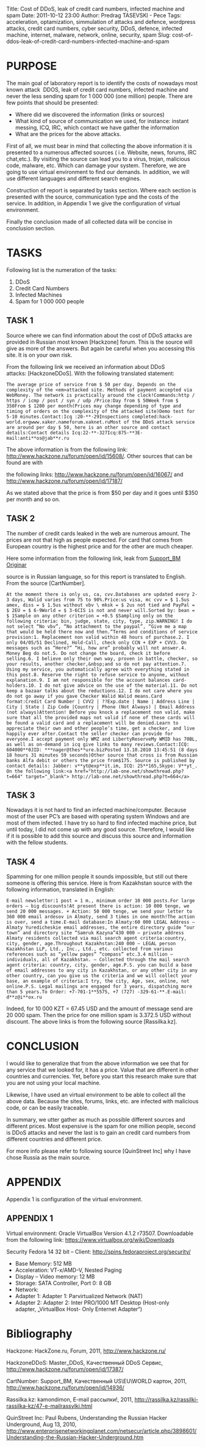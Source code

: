 Title: Cost of DDoS, leak of credit card numbers, infected machine and spam
Date: 2011-10-12 23:00
Author: Predrag TASEVSKI - Pece
Tags: acceleration, optamization, simmulation of attacks and defence, wordpress attacks, credit card numbers, cyber security, DDoS, defence, infected machine, internet, malware, network, online, security, spam
Slug: cost-of-ddos-leak-of-credit-card-numbers-infected-machine-and-spam

PURPOSE
=======

</p>

The main goal of laboratory report is to identify the costs of nowadays
most known attack  DDOS, leak of credit card numbers, infected machine
and never the less sending spam for 1 000 000 (one million) people.
There are few points that should be presented:

</p>

-   Where did we discovered the information (links or sources)
-   What kind of source of communication we used, for instance: instant
    messing, ICQ, IRC, which contact we have gather the information
-   What are the prices for the above attacks.

</p>

First of all, we must bear in mind that collecting the above information
it is presented to a numerous affected sources ( i.e. Website, news,
forums, IRC chat,etc.). By visiting the source can lead you to a virus,
trojan, malicious code, malware, etc. Which can damage your system.
Therefore, we are going to use virtual environment to find our demands.
In addition, we will use different languages and different search
engines.

</p>

Construction of report is separated by tasks section. Where each section
is presented with the source, communication type and the costs of the
service. In addition, in Appendix 1 we give the configuration of virtual
environment.

</p>

Finally the conclusion made of all collected data will be concise in
conclusion section.

</p>

TASKS
=====

</p>

Following list is the numeration of the tasks:

</p>

1.  DDoS
2.  Credit Card Numbers
3.  Infected Machines
4.  Spam for 1 000 000 people

</p>

TASK 1
------

</p>

Source where we can find information about the cost of DDoS attacks are
provided in Russian most known [Hackzone] forum. This is the source will
give as more of the answers. But again be careful when you accessing
this site. It is on your own risk.

</p>

From the following link we received an information about DDoS
attacks: [HackzoneDDoS]. With the following translated statement:

</p>

<div class="highlight">

    The average price of service from $ 50 per day. Depends on the complexity of the <em>attacked site. Methods of payment accepted via WebMoney. The network is practically around the clock!Commands:http / https / icmp / post / syn / udp /Price:Day from $ 50Week from $ 350From $ 1200 per month(Prices may change depending of type and timing of orders on the complexity of the attacked site)Demo test for 5-10 minutes.Contact:Icq :20-**-29Inspections completed:hack-world.orgwww.xaker.nameforum.xaknet.ruMost of the DDoS attack service are around per day $ 50, here is an other source and contact details:Contact details Icq:22-**-327Icq:875-**3E-mail:anti**os@jab**r.ru

</div>

</p>

The above information is from the following link:
<http://www.hackzone.ru/forum/open/id/15608/>. Other sources that can be
found are with

the following links: <http://www.hackzone.ru/forum/open/id/16067/> and
<http://www.hackzone.ru/forum/open/id/17187/>

</p>

As we stated above that the price is from \$50 per day and it goes until
\$350 per month and so on.

</p>

TASK 2
------

</p>

The number of credit cards leaked in the web are numerous amount. The
prices are not that high as people expected. For card that comes from
European country is the highest price and for the other are much
cheaper.

</p>

Here some information from the following link, leak from [Support\_BM
Originar](http://www.hackzone.ru/memb/view/name/Support_BM/)

source is in Russian language, so for this report is translated to
English. From the source [CartNumber].

</p>

<div class="highlight">

    At the moment there is only us, ca, cvv.Databases are updated every 2-3 days, Walid varies from 75 to 90%.Price:us visa, mc cvv = $ 1.5us amex, diss = $ 1.5us without vbv \ mksk = $ 2us not tied and PayPal = $ 2EU = $ 6-9World = $ 3-6CIS is not and never will.Sorted by: bean = $ 1Sample on any other criterion = +0.5 $Sampling only on the following criteria: bin, judge, state, city, type, zip.WARNING! I do not select “No vbv”, “No attachment to the paypal”, “Give me a map that would be held there now and then.”Terms and conditions of service provision:1. Replacement non valid within 48 hours of purchase.2. I only 04/05/51 Declined, Hold-Call, check only CCN + EXP + CVV3. On messages such as “Here?” “Hi, how are” probably will not answer.4. Money Beg do not.5. Do not change the board, check it before selling.6. I believe only their own way, proven in battle, checker, so your results, another checker,&nbsp;and so do not pay attention.7. Using my service, you automatically agree with everything stated in this post.8. Reserve the right to refuse service to anyone, without explanation.9. I am not responsible for the account balances card-holders.10. I do not give advice on the use of the material.11. Do not keep a bazaar talks about the reductions.12. I do not care where you do not go away if you gave Checker Walid Walid means.Card format:Credit Card Number | CVV2 | ??Exp.date | Name | Address Line | City | State | Zip Code |Country | Phone (Not Always) | Email Address (not always)Attention! Before you knock a replacement non valid, make sure that all the provided maps not valid if none of these cards will be found a valid card and a replacement will be denied.Learn to appreciate their own and other people’s time, get a checker, and live happily ever after.Contact the seller checker can provide for everyone.I accept payment only WMZ and LibertyReserveMy WMID has 70BL, as well as on-demand in icq give links to many reviews.Contact:ICQ: 604000**0JID: ***nager@thes**ure.bizPosted 13.10.2010 13:45:51 (8 days 18 hours 31 minutes 59 seconds)Other source that cross is from Russian banks Alfa debit or others the price from$175. Source is published by contact details: Jabber: v**yt@exp**it.im, ICQ: 25**165,Skype: V**yt_. On the following link:<a href="http://lab-one.net/showthread.php?t=664" target="_blank"> http://lab-one.net/showthread.php?t=664</a>

</div>

</p>

TASK 3
------

</p>

Nowadays it is not hard to find an infected machine/computer. Because
most of the user PC’s are based with operating system Windows and are
most of them infected. I have try so hard to find infected machine
price, but until today, I did not come up with any good source.
Therefore, I would like if it is possible to add this source and discuss
this source and information with the fellow students.

</p>

TASK 4
------

</p>

Spamming for one million people it sounds impossible, but still out
there someone is offering this service. Here is from Kazakhstan source
with the following information, translated in English:

</p>

<div class="highlight">

    E-mail newsletter:1 post = 1 m., minimum order 10 000 posts.For large orders – big discounts!At present there is action: 10 000 tenge, we send 20 000 messages. + Action: 50 000 tenge, we send your letter to 360 000 email ardesov in Almaty, send 3 times in one month!The action is over, send a time.E-mail database:In Almaty:60 000 LEGAL Address – Almaty Yuredicheskie email addresses, the entire directory guide “our town” and directory site “Samruk Kazyna”430 000 – private address Almaty residents collected via mail search agent criteria:country, city, gender, age.Throughout Kazakhstan:240 000 – LEGAL person Kazakhstan LLP, Ltd., Inc., Ltd., etc. collected from various references such as “yellow pages” “compass” etc.3.4 million – individuals, all of Kazakhstan. – Collected through the mail search agent criteria: country, city, gender, age.P.S. you can build a base of email addresses to any city in Kazakhstan, or any other city in any other country, can you give us the criteria and we will collect your base, an example of criteria:I try, the city, Age, sex, online, not online.P.S. Legal mailings are engaged for 3 years, dispatching more than 5 years.To Order: +7-701-1**5575, +7 (727) -329-61-**.E-mail: d**z@i**ox.ru

</div>

</p>

Indeed, for 10 000 KZT = 67.45 USD and the amount of message send are 20
000 spam. Then the price for one million spam is 3.372.5 USD without
discount. The above links is from the following source [Rassilka.kz].

</p>

CONCLUSION
==========

</p>

I would like to generalize that from the above information we see that
for any service that we looked for, it has a price. Value that are
different in other countries and currencies. Yet, before you start this
research make sure that you are not using your local machine.

</p>

Likewise, I have used an virtual environment to be able to collect all
the above data. Because the sites, forums, links, etc. are infected with
malicious code, or can be easily traceable.

</p>

In summary, we utter gather as much as possible different sources and
different prices. Most expensive is the spam for one million people,
second is DDoS attacks and never the last is to gain an credit card
numbers from different countries and different price.

</p>

For more info please refer to following source [QuinStreet Inc] why I
have chose Russia as the main source.

</p>

APPENDIX
========

</p>

Appendix 1 is configuration of the virtual environment.

</p>

APPENDIX 1
----------

</p>

Virtual environment: Oracle VirtualBox Version 4.1.2 r73507.
Downloadable from the following link:
https://www.virtualbox.org/wiki/Downloads

</p>

Security Fedora 14 32 bit – Client:
http://spins.fedoraproject.org/security/

</p>

-   Base Memory: 512 MB
-   Acceleration: VT-x/AMD-V, Nested Paging
-   Display – Video memory: 12 MB
-   Storage: SATA Controller, Port 0: 8 GB
-   Network:
-   Adapter 1: Adapter 1: Parvirtualized Network (NAT)
-   Adapter 2: Adapter 2: Inter PRO/1000 MT Desktop (Host-only
    adapter, „VirtualBox Host- Only Enternet Adapter“)

</p>

Bibliography
============

</p>

Hackzone: HackZone.ru, Forum, 2011, <http://www.hackzone.ru/>

</p>

HackzoneDDoS: Master\_DDoS, Качественный DDoS Сервис,
<http://www.hackzone.ru/forum/open/id/17387/>

</p>

CartNumber: Support\_BM, Качественный US\\EU\\WORLD картон, 2011,
<http://www.hackzone.ru/forum/open/id/14936/>

</p>

Rassilka.kz: kamondimon, E-mail рассылки!, 2011,
<http://rassilka.kz/rassilki-rassilka-kz/47-e-mailrassylki.html>

</p>

QuinStreet Inc: Paul Rubens, Understanding the Russian Hacker
Underground, Aug 13, 2010,
<http://www.enterprisenetworkingplanet.com/netsecur/article.php/3898601/Understanding-the-Russian-Hacker-Underground.htm>

</p>

